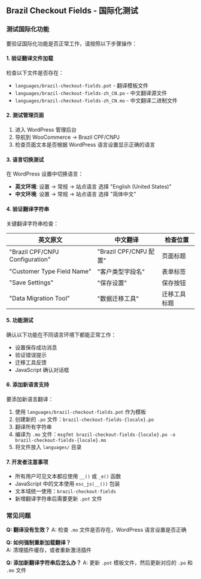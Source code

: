 ## Brazil Checkout Fields - 国际化测试

### 测试国际化功能

要验证国际化功能是否正常工作，请按照以下步骤操作：

#### 1. 验证翻译文件加载

检查以下文件是否存在：

- `languages/brazil-checkout-fields.pot` - 翻译模板文件
- `languages/brazil-checkout-fields-zh_CN.po` - 中文翻译源文件
- `languages/brazil-checkout-fields-zh_CN.mo` - 中文翻译二进制文件

#### 2. 测试管理页面

1. 进入 WordPress 管理后台
2. 导航到 WooCommerce → Brazil CPF/CNPJ
3. 检查页面文本是否根据 WordPress 语言设置显示正确的语言

#### 3. 语言切换测试

在 WordPress 设置中切换语言：

- **英文环境**: 设置 → 常规 → 站点语言 选择 "English (United States)"
- **中文环境**: 设置 → 常规 → 站点语言 选择 "简体中文"

#### 4. 验证翻译字符串

关键翻译字符串检查：

| 英文原文                        | 中文翻译               | 检查位置     |
| ------------------------------- | ---------------------- | ------------ |
| "Brazil CPF/CNPJ Configuration" | "Brazil CPF/CNPJ 配置" | 页面标题     |
| "Customer Type Field Name"      | "客户类型字段名"       | 表单标签     |
| "Save Settings"                 | "保存设置"             | 保存按钮     |
| "Data Migration Tool"           | "数据迁移工具"         | 迁移工具标题 |

#### 5. 功能测试

确认以下功能在不同语言环境下都能正常工作：

- 设置保存成功消息
- 验证错误提示
- 迁移工具反馈
- JavaScript 确认对话框

#### 6. 添加新语言支持

要添加新语言翻译：

1. 使用 `languages/brazil-checkout-fields.pot` 作为模板
2. 创建新的 `.po` 文件：`brazil-checkout-fields-{locale}.po`
3. 翻译所有字符串
4. 编译为 `.mo` 文件：`msgfmt brazil-checkout-fields-{locale}.po -o brazil-checkout-fields-{locale}.mo`
5. 将文件放入 `languages/` 目录

#### 7. 开发者注意事项

- 所有用户可见文本都应使用 `__()` 或 `_e()` 函数
- JavaScript 中的文本使用 `esc_js(__())` 包装
- 文本域统一使用：`brazil-checkout-fields`
- 新增翻译字符串后需要更新 `.pot` 文件

### 常见问题

**Q: 翻译没有生效？**
A: 检查 `.mo` 文件是否存在，WordPress 语言设置是否正确

**Q: 如何强制重新加载翻译？**  
A: 清理插件缓存，或者重新激活插件

**Q: 添加新翻译字符串后怎么办？**
A: 更新 `.pot` 模板文件，然后更新对应的 `.po` 和 `.mo` 文件
